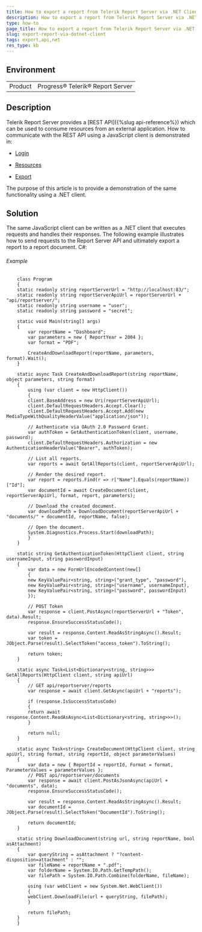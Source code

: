 ```yaml
---
title: How to export a report from Telerik Report Server via .NET Client
description: How to export a report from Telerik Report Server via .NET Client
type: how-to
page_title: How to export a report from Telerik Report Server via .NET Client
slug: export-report-via-dotnet-client
tags: export,api,net
res_type: kb
---
```


## Environment

<table>
 <tr>
  <td>Product</td>
  <td>Progress® Telerik® Report Server</td>
 </tr>
</table>


## Description

Telerik Report Server provides a [REST API]({%slug api-reference%}) which can be used to consume resources from an external application. How to communicate with the REST API using a JavaScript client is demonstrated in:

- [Login](https://docs.telerik.com/report-server/implementer-guide/apis/rest-api/examples/javascript/login)

- [Resources](https://docs.telerik.com/report-server/implementer-guide/apis/rest-api/examples/javascript/get-resources)

- [Export](https://docs.telerik.com/report-server/implementer-guide/apis/rest-api/examples/javascript/export)

The purpose of this article is to provide a demonstration of the same functionality using a .NET client.

## Solution

The same JavaScript client can be written as a .NET client that executes requests and handles their responses. The following example illustrates how to send requests to the Report Server API and ultimately export a report to a report document.
C#:

###### Example

	    class Program
	    {
		static readonly string reportServerUrl = "http://localhost:83/";
		static readonly string reportServerApiUrl = reportServerUrl + "api/reportserver/";
		static readonly string username = "user";
		static readonly string password = "secret";

		static void Main(string[] args)
		{
		    var reportName = "Dashboard";
		    var parameters = new { ReportYear = 2004 };
		    var format = "PDF";

		    CreateAndDownloadReport(reportName, parameters, format).Wait();
		}

		static async Task CreateAndDownloadReport(string reportName, object parameters, string format)
		{
		    using (var client = new HttpClient())
		    {
			client.BaseAddress = new Uri(reportServerApiUrl);
			client.DefaultRequestHeaders.Accept.Clear();
			client.DefaultRequestHeaders.Accept.Add(new MediaTypeWithQualityHeaderValue("application/json"));

			// Authenticate via OAuth 2.0 Password Grant.
			var authToken = GetAuthenticationToken(client, username, password);
			client.DefaultRequestHeaders.Authorization = new AuthenticationHeaderValue("Bearer", authToken);

			// List all reports.
			var reports = await GetAllReports(client, reportServerApiUrl);

			// Render the desired report.
			var report = reports.Find(r => r["Name"].Equals(reportName))["Id"];
			var documentId = await CreateDocument(client, reportServerApiUrl, format, report, parameters);

			// Download the created document.
			var downloadPath = DownloadDocument(reportServerApiUrl + "documents/" + documentId, reportName, false);

			// Open the document.
			System.Diagnostics.Process.Start(downloadPath);
		    }
		}

		static string GetAuthenticationToken(HttpClient client, string usernameInput, string passwordInput)
		{
		    var data = new FormUrlEncodedContent(new[]
		    {
			new KeyValuePair<string, string>("grant_type", "password"),
			new KeyValuePair<string, string>("username", usernameInput),
			new KeyValuePair<string, string>("password", passwordInput)
		    });

		    // POST Token
		    var response = client.PostAsync(reportServerUrl + "Token", data).Result;
		    response.EnsureSuccessStatusCode();

		    var result = response.Content.ReadAsStringAsync().Result;
		    var token = JObject.Parse(result).SelectToken("access_token").ToString();

		    return token;
		}

		static async Task<List<Dictionary<string, string>>> GetAllReports(HttpClient client, string apiUrl)
		{
		    // GET api/reportserver/reports
		    var response = await client.GetAsync(apiUrl + "reports");

		    if (response.IsSuccessStatusCode)
		    {
			return await response.Content.ReadAsAsync<List<Dictionary<string, string>>>();
		    }

		    return null;
		}

		static async Task<string> CreateDocument(HttpClient client, string apiUrl, string format, string reportId, object parameterValues)
		{
		    var data = new { ReportId = reportId, Format = format, ParameterValues = parameterValues };
		    // POST api/reportserver/documents
		    var response = await client.PostAsJsonAsync(apiUrl + "documents", data);
		    response.EnsureSuccessStatusCode();

		    var result = response.Content.ReadAsStringAsync().Result;
		    var documentId = JObject.Parse(result).SelectToken("DocumentId").ToString();

		    return documentId;
		}

		static string DownloadDocument(string url, string reportName, bool asAttachment)
		{
		    var queryString = asAttachment ? "?content-disposition=attachment" : "";
		    var fileName = reportName + ".pdf";
		    var folderName = System.IO.Path.GetTempPath();
		    var filePath = System.IO.Path.Combine(folderName, fileName);

		    using (var webClient = new System.Net.WebClient())
		    {
			webClient.DownloadFile(url + queryString, filePath);
		    }

		    return filePath;
		}
	    }
	   
